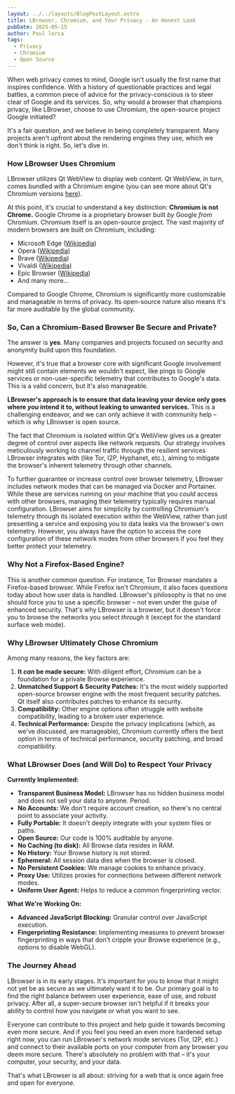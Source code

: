 ```yaml
---
layout: ../../layouts/BlogPostLayout.astro
title: LBrowser, Chromium, and Your Privacy - An Honest Look
pubDate: 2025-05-15
author: Poul lorca
tags:
  - Privacy
  - Chromium
  - Open Source
---
```


When web privacy comes to mind, Google isn't usually the first name that inspires confidence. With a history of questionable practices and legal battles, a common piece of advice for the privacy-conscious is to steer clear of Google and its services. So, why would a browser that champions privacy, like LBrowser, choose to use Chromium, the open-source project Google initiated?

It's a fair question, and we believe in being completely transparent. Many projects aren't upfront about the rendering engines they use, which we don't think is right. So, let's dive in.

### How LBrowser Uses Chromium

LBrowser utilizes Qt WebView to display web content. Qt WebView, in turn, comes bundled with a Chromium engine (you can see more about Qt's Chromium versions [here](https://wiki.qt.io/QtWebEngine/ChromiumVersions)).

At this point, it's crucial to understand a key distinction: **Chromium is not Chrome.**
Google Chrome is a proprietary browser built *by* Google *from* Chromium. Chromium itself is an open-source project. The vast majority of modern browsers are built on Chromium, including:

* Microsoft Edge ([Wikipedia](https://en.wikipedia.org/wiki/Microsoft_Edge))
* Opera ([Wikipedia](https://en.wikipedia.org/wiki/Opera_(web_browser)))
* Brave ([Wikipedia](https://en.wikipedia.org/wiki/Brave_(web_browser)))
* Vivaldi ([Wikipedia](https://en.wikipedia.org/wiki/Vivaldi_(web_browser)))
* Epic Browser ([Wikipedia](https://en.wikipedia.org/wiki/Epic_(web_browser)))
* And many more...

Compared to Google Chrome, Chromium is significantly more customizable and manageable in terms of privacy. Its open-source nature also means it's far more auditable by the global community.

### So, Can a Chromium-Based Browser Be Secure and Private?

The answer is **yes**. Many companies and projects focused on security and anonymity build upon this foundation.

However, it's true that a browser core with significant Google involvement might still contain elements we wouldn't expect, like pings to Google services or non-user-specific telemetry that contributes to Google's data. This is a valid concern, but it's also manageable.

**LBrowser's approach is to ensure that data leaving your device only goes where *you* intend it to, without leaking to unwanted services.** This is a challenging endeavor, and we can only achieve it with community help – which is why LBrowser is open source.

The fact that Chromium is isolated within Qt's WebView gives us a greater degree of control over aspects like network requests. Our strategy involves meticulously working to channel traffic through the resilient services LBrowser integrates with (like Tor, I2P, Hyphanet, etc.), aiming to mitigate the browser's inherent telemetry through other channels.

To further guarantee or increase control over browser telemetry, LBrowser includes network modes that can be managed via Docker and Portainer. While these are services running on your machine that you *could* access with other browsers, managing their telemetry typically requires manual configuration. LBrowser aims for simplicity by controlling Chromium's telemetry through its isolated execution within the WebView, rather than just presenting a service and exposing you to data leaks via the browser's own telemetry. However, you always have the option to access the core configuration of these network modes from other browsers if you feel they better protect your telemetry.

### Why Not a Firefox-Based Engine?

This is another common question. For instance, Tor Browser mandates a Firefox-based browser. While Firefox isn't Chromium, it also faces questions today about how user data is handled. LBrowser's philosophy is that no one should force you to use a specific browser – not even under the guise of enhanced security. That's why LBrowser is a browser, but it doesn't force you to browse the networks you select *through* it (except for the standard surface web mode).

### Why LBrowser Ultimately Chose Chromium

Among many reasons, the key factors are:

1.  **It *can* be made secure:** With diligent effort, Chromium can be a foundation for a private Browse experience.
2.  **Unmatched Support & Security Patches:** It's the most widely supported open-source browser engine with the most frequent security patches. Qt itself also contributes patches to enhance its security.
3.  **Compatibility:** Other engine options often struggle with website compatibility, leading to a broken user experience.
4.  **Technical Performance:** Despite the privacy implications (which, as we've discussed, are manageable), Chromium currently offers the best option in terms of technical performance, security patching, and broad compatibility.

### What LBrowser Does (and Will Do) to Respect Your Privacy

**Currently Implemented:**

* **Transparent Business Model:** LBrowser has no hidden business model and does not sell your data to anyone. Period.
* **No Accounts:** We don't require account creation, so there's no central point to associate your activity.
* **Fully Portable:** It doesn't deeply integrate with your system files or paths.
* **Open Source:** Our code is 100% auditable by anyone.
* **No Caching (to disk):** All Browse data resides in RAM.
* **No History:** Your Browse history is not stored.
* **Ephemeral:** All session data dies when the browser is closed.
* **No Persistent Cookies:** We manage cookies to enhance privacy.
* **Proxy Use:** Utilizes proxies for connections between different network modes.
* **Uniform User Agent:** Helps to reduce a common fingerprinting vector.

**What We're Working On:**

* **Advanced JavaScript Blocking:** Granular control over JavaScript execution.
* **Fingerprinting Resistance:** Implementing measures to prevent browser fingerprinting in ways that don't cripple your Browse experience (e.g., options to disable WebGL).

### The Journey Ahead

LBrowser is in its early stages. It's important for you to know that it might not yet be as secure as we ultimately want it to be. Our primary goal is to find the right balance between user experience, ease of use, and robust privacy. After all, a super-secure browser isn't helpful if it breaks your ability to control how you navigate or what you want to see.

Everyone can contribute to this project and help guide it towards becoming even more secure. And if you feel you need an even more hardened setup right now, you can run LBrowser's network mode services (Tor, I2P, etc.) and connect to their available ports on your computer from any browser you deem more secure. There's absolutely no problem with that – it's your computer, your security, and your data.

That's what LBrowser is all about: striving for a web that is once again free and open for everyone.
